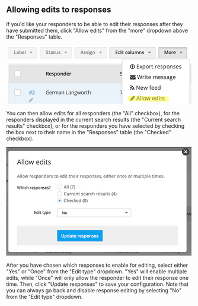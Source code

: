 ## Allowing edits to responses

If you'd like your responders to be able to edit their responses after they have submitted them, click "Allow edits" from the "more" dropdown above the "Responses" table. 

![allow edits](../images/screenshot_allow_edits.png)

You can then allow edits for all responders (the "All" checkbox), for the responders displayed in the current search results (the "Current search results" checkbox), or for the responders you have selected by checking the box next to their name in the "Responses" table (the "Checked" checkbox).

![allow edits popup](../images/screenshot_allow_edits_popup.png)

After you have chosen which responses to enable for editing, select either "Yes" or "Once" from the "Edit type" dropdown. "Yes" will enable multiple edits, while "Once" will only allow the responder to edit their response one time. Then, click "Update responses" to save your configuration. Note that you can always go back and disable response editing by selecting "No" from the "Edit type" dropdown.